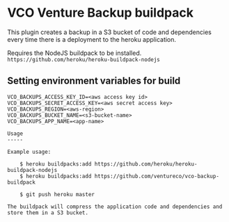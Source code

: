 VCO Venture Backup buildpack
========================

This plugin creates a backup in a S3 bucket of code and dependencies every time there is a deployment to the heroku application.

Requires the NodeJS buildpack to be installed. `https://github.com/heroku/heroku-buildpack-nodejs`

Setting environment variables for build
-----

```
VCO_BACKUPS_ACCESS_KEY_ID=<aws access key id>
VCO_BACKUPS_SECRET_ACCESS_KEY=<aws secret access key>
VCO_BACKUPS_REGION=<aws-region>
VCO_BACKUPS_BUCKET_NAME=<s3-bucket-name>
VCO_BACKUPS_APP_NAME=<app-name>

Usage
-----

Example usage:

    $ heroku buildpacks:add https://github.com/heroku/heroku-buildpack-nodejs 
    $ heroku buildpacks:add https://github.com/ventureco/vco-backup-buildpack

    $ git push heroku master

The buildpack will compress the application code and dependencies and store them in a S3 bucket.

